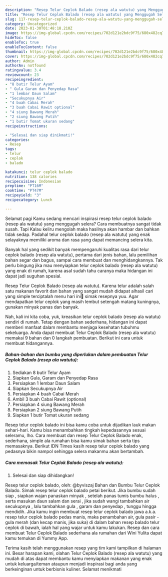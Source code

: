 ```yaml
---
description: "Resep Telur Ceplok Balado (resep ala watutu) yang Menggugah Selera, Buat Buka Puasa Enak"
title: "Resep Telur Ceplok Balado (resep ala watutu) yang Menggugah Selera, Buat Buka Puasa Enak"
slug: 117-resep-telur-ceplok-balado-resep-ala-watutu-yang-menggugah-selera-buat-buka-puasa-enak
category: Uncategorized
date: 2023-01-30T01:48:18.210Z
image: https://img-global.cpcdn.com/recipes/702d121e2bdc9f75/680x482cq70/telur-ceplok-balado-resep-ala-watutu-foto-resep-utama.jpg
hideToc: false
enableToc: true
enableTocContent: false
thumbnail: https://img-global.cpcdn.com/recipes/702d121e2bdc9f75/680x482cq70/telur-ceplok-balado-resep-ala-watutu-foto-resep-utama.jpg
cover: https://img-global.cpcdn.com/recipes/702d121e2bdc9f75/680x482cq70/telur-ceplok-balado-resep-ala-watutu-foto-resep-utama.jpg
author: Admin
authorAv: notfound
ratingvalue: 3.4
reviewcount: 23
recipeingredient:
- "8 butir Telur Ayam"
- " Gula Garam dan Penyedap Rasa"
- "1 lembar Daun Salam"
- "Secukupnya Air"
- "4 buah Cabai Merah"
- "3 buah Cabai Rawit optional"
- "4 siung Bawang Merah"
- "2 siung Bawang Putih"
- "1 butir Tomat ukuran sedang"
recipeinstructions:

- "Selesai dan siap dinikmati!"
categories:
- Resep
tags:
- telur
- ceplok
- balado

katakunci: telur ceplok balado 
nutrition: 138 calories
recipecuisine: Indonesian
preptime: "PT16M"
cooktime: "PT47M"
recipeyield: "3"
recipecategory: Lunch

---
```



Selamat pagi Kamu sedang mencari inspirasi resep telur ceplok balado (resep ala watutu) yang menggugah selera? Cara membuatnya sangat tidak susah. Tapi Kalau keliru mengolah maka hasilnya akan hambar dan bahkan tidak sedap. Padahal telur ceplok balado (resep ala watutu) yang enak selayaknya memiliki aroma dan rasa yang dapat memancing selera kita.


Banyak hal yang sedikit banyak mempengaruhi kualitas rasa dari telur ceplok balado (resep ala watutu), pertama dari jenis bahan, lalu pemilihan bahan segar dan bagus, sampai cara membuat dan menghidangkannya. Tak perlu bingung jika mau menyiapkan telur ceplok balado (resep ala watutu) yang enak di rumah, karena asal sudah tahu caranya maka hidangan ini dapat jadi suguhan spesial.

Resep Telur Ceplok Balado (resep ala watutu). Karena telur adalah salah satu makanan favorit dan bahan yang sangat mudah didapat alhasil cari yang simple terciptalah menu hari íni🤭 simak resepnya yuu. Agar mendapatkan telur ceplok yang masih lembut setengah matang kuningnya, gunakan minyak panas dan banyak.


Nah, kali ini kita coba, yuk, kreasikan telur ceplok balado (resep ala watutu) sendiri di rumah. Tetap dengan bahan sederhana, hidangan ini dapat memberi manfaat dalam membantu menjaga kesehatan tubuhmu sekeluarga. Anda dapat membuat Telur Ceplok Balado (resep ala watutu) memakai 9 bahan dan 0 langkah pembuatan. Berikut ini cara untuk membuat hidangannya.

<!--inarticleads1-->

##### Bahan-bahan dan bumbu yang diperlukan dalam pembuatan Telur Ceplok Balado (resep ala watutu):

1. Sediakan 8 butir Telur Ayam
1. Siapkan  Gula, Garam dan Penyedap Rasa
1. Persiapkan 1 lembar Daun Salam
1. Siapkan Secukupnya Air
1. Persiapkan 4 buah Cabai Merah
1. Ambil 3 buah Cabai Rawit (optional)
1. Persiapkan 4 siung Bawang Merah
1. Persiapkan 2 siung Bawang Putih
1. Siapkan 1 butir Tomat ukuran sedang


Resep telur ceplok balado ini bisa kamu coba untuk dijadikan lauk makan sehari-hari. Kamu bisa menambahkan tingkah kepedasannya sesuai seleramu, lho. Cara membuat dan resep Telur Ceplok Balado enak, sederhana, simple ala rumahan bisa kamu simak bahan serta tips memasaknya. Berikut IDN Times kasih resep telur ceplok balado yang pedasnya bikin nampol sehingga selera makanmu akan bertambah. 

<!--inarticleads2-->

##### Cara memasak Telur Ceplok Balado (resep ala watutu):


1. Selesai dan siap dihidangkan!

Resep telur ceplok balado, oleh: @byviszaj Bahan dan Bumbu Telur Ceplok Balado. Simak resep telur ceplok balado petai berikut. Jika bumbu sudah siap , siapkan wajan panaskan minyak , setelah panas tumis bumbu halus , serta masukan daun salam dan serai , jika sudah wangi tambahkan air secukupnya , lalu tambahkan gula , garam dan penyedap , tunggu hingga mendidih. Jika kamu ingin membuat resep telur ceplok balado jawa a.k.a. resep telur ceplok balado pedas manis, maka penambahan air, gula pasir - gula merah (dan kecap manis, jika suka) di dalam bahan resep balado telur ceplok di bawah, ialah hal yang wajar untuk kamu lakukan. Resep dan cara membuat Telur Ceplok Balado sederhana ala rumahan dari Wini Yulita dapat kamu temukan di Yummy App. 

Terima kasih telah menggunakan resep yang tim kami tampilkan di halaman ini. Besar harapan kami, olahan Telur Ceplok Balado (resep ala watutu) yang mudah di atas dapat membantu kamu menyiapkan makanan yang enak untuk keluarga/teman ataupun menjadi inspirasi bagi anda yang berkeinginan untuk berbisnis kuliner. Selamat menikmati
